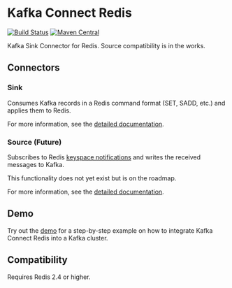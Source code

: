 # Kafka Connect Redis
[![Build Status](https://github.com/jaredpetersen/kafka-connect-redis/workflows/Release/badge.svg)](https://github.com/jaredpetersen/kafka-connect-redis/actions)
[![Maven Central](https://maven-badges.herokuapp.com/maven-central/io.github.jaredpetersen/kafka-connect-redis/badge.svg)](https://maven-badges.herokuapp.com/maven-central/io.github.jaredpetersen/kafka-connect-redis)

Kafka Sink Connector for Redis. Source compatibility is in the works.

## Connectors
### Sink
Consumes Kafka records in a Redis command format (SET, SADD, etc.) and applies them to Redis.

For more information, see the [detailed documentation](/docs/connectors).

### Source (Future)
Subscribes to Redis [keyspace notifications](https://redis.io/topics/notifications) and writes the received messages to Kafka.

This functionality does not yet exist but is on the roadmap.

For more information, see the [detailed documentation](/docs/source).

## Demo
Try out the [demo](/docs/demo) for a step-by-step example on how to integrate Kafka Connect Redis into a Kafka cluster.

## Compatibility
Requires Redis 2.4 or higher.
